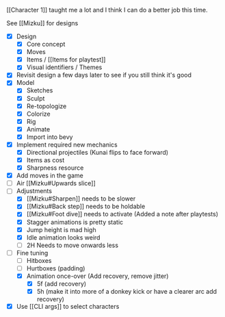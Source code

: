[[Character 1]] taught me a lot and I think I can do a better job this time.

See [[Mizku]] for designs

- [x] Design
	- [x] Core concept
	- [x] Moves
	- [x] Items / [[Items for playtest]]
	- [x] Visual identifiers / Themes
- [x] Revisit design a few days later to see if you still think it's good
- [x] Model
	- [x] Sketches
	- [x] Sculpt
	- [x] Re-topologize
	- [x] Colorize
	- [x] Rig
	- [x] Animate
	- [x] Import into bevy
- [x] Implement required new mechanics
	- [x] Directional projectiles (Kunai flips to face forward)
	- [x] Items as cost
	- [x] Sharpness resource
- [x] Add moves in the game
- [ ] Air [[Mizku#Upwards slice]]
- [ ] Adjustments
	- [x] [[Mizku#Sharpen]] needs to be slower
	- [x] [[Mizku#Back step]] needs to be holdable
	- [x] [[Mizku#Foot dive]] needs to activate (Added a note after playtests)
	- [x] Stagger animations is pretty static
	- [x] Jump height is mad high
	- [x] Idle animation looks weird
	- [ ] 2H Needs to move onwards less
- [ ] Fine tuning
	- [ ] Hitboxes
	- [ ] Hurtboxes (padding)
	- [x] Animation once-over (Add recovery, remove jitter)
		- [x] 5f (add recovery)
		- [x] 5h (make it into more of a donkey kick or have a clearer arc add recovery)
- [x] Use [[CLI args]] to select characters
